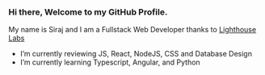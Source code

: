 ### Hi there, Welcome to my GitHub Profile. 

My name is Siraj and I am a Fullstack Web Developer thanks to [Lighthouse Labs](https://www.lighthouselabs.ca/)

- I’m currently reviewing JS, React, NodeJS, CSS and Database Design 
- I’m currently learning Typescript, Angular, and Python

<!--
**SJ-WJ/SJ-WJ** is a ✨ _special_ ✨ repository because its `README.md` (this file) appears on your GitHub profile.

Here are some ideas to get you started:

- 🔭 I’m currently working on ...
- 🌱 I’m currently learning ...
- 👯 I’m looking to collaborate on ...
- 🤔 I’m looking for help with ...
- 💬 Ask me about ...
- 📫 How to reach me: ...
- 😄 Pronouns: ...
- ⚡ Fun fact: ...
-->
